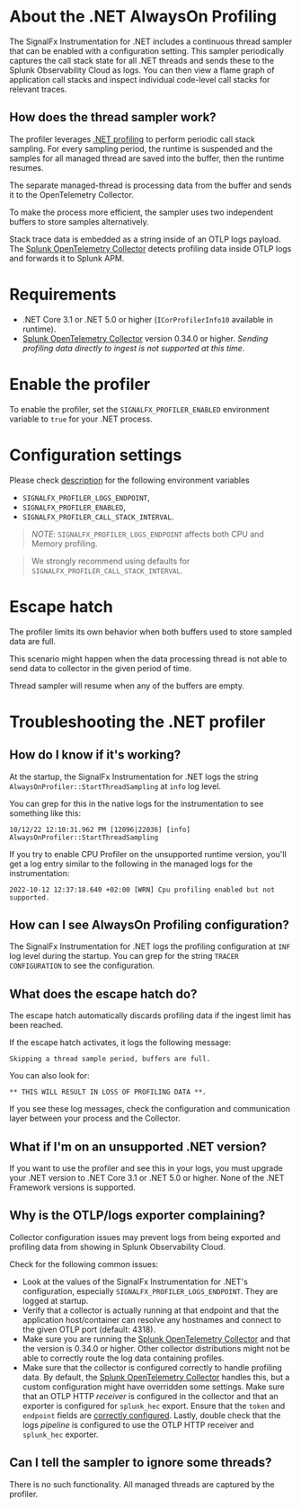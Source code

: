 
# About the .NET AlwaysOn Profiling

The SignalFx Instrumentation for .NET includes a continuous thread sampler
that can be enabled with a configuration setting. This sampler periodically captures
the call stack state for all .NET threads and sends these
to the Splunk Observability Cloud as logs. You can then view a flame graph of application
call stacks and inspect individual code-level call stacks for relevant traces.

## How does the thread sampler work?

The profiler leverages [.NET profiling](https://docs.microsoft.com/en-us/dotnet/framework/unmanaged-api/profiling/)
to perform periodic call stack sampling. For every sampling period,
the runtime is suspended
and the samples for all managed thread are saved into the buffer,
then the runtime resumes.

The separate managed-thread is processing data from the buffer
and sends it to the OpenTelemetry Collector.

To make the process more efficient, the sampler uses two independent buffers
to store samples alternatively.

Stack trace data is embedded as a string inside of an OTLP logs payload. The
[Splunk OpenTelemetry Collector](https://github.com/signalfx/splunk-otel-collector)
detects profiling data inside OTLP logs and forwards it to
Splunk APM.

# Requirements

* .NET Core 3.1 or .NET 5.0 or higher (`ICorProfilerInfo10` available in runtime).
* [Splunk OpenTelemetry Collector](https://github.com/signalfx/splunk-otel-collector)
version 0.34.0 or higher.
_Sending profiling data directly to ingest is not supported at this time_.

# Enable the profiler

To enable the profiler, set the `SIGNALFX_PROFILER_ENABLED` environment variable
to `true` for your .NET process.

# Configuration settings

Please check [description](advanced-config.md#alwayson-profiling-settings) for the following environment variables

* `SIGNALFX_PROFILER_LOGS_ENDPOINT`,
* `SIGNALFX_PROFILER_ENABLED`,
* `SIGNALFX_PROFILER_CALL_STACK_INTERVAL`.

> _NOTE_: `SIGNALFX_PROFILER_LOGS_ENDPOINT` affects both CPU and Memory profiling.

> We strongly recommend using defaults for `SIGNALFX_PROFILER_CALL_STACK_INTERVAL`.

# Escape hatch

The profiler limits its own behavior when both buffers
used to store sampled data are full.

This scenario might happen when the data processing thread is not able
to send data to collector in the given period of time.

Thread sampler will resume when any of the buffers are empty.

# Troubleshooting the .NET profiler

## How do I know if it's working?

At the startup, the SignalFx Instrumentation for .NET logs the string
`AlwaysOnProfiler::StartThreadSampling` at `info` log level.

You can grep for this in the native logs for the instrumentation
to see something like this:

```text
10/12/22 12:10:31.962 PM [12096|22036] [info] AlwaysOnProfiler::StartThreadSampling
```

If you try to enable CPU Profiler on the unsupported runtime version, you'll get
a log entry similar to the following in the managed logs for the instrumentation:

```text
2022-10-12 12:37:18.640 +02:00 [WRN] Cpu profiling enabled but not supported.
```

## How can I see AlwaysOn Profiling configuration?

The SignalFx Instrumentation for .NET logs the profiling configuration
at `INF` log level during the startup. You can grep for the string `TRACER CONFIGURATION`
to see the configuration.

## What does the escape hatch do?

The escape hatch automatically discards profiling data
if the ingest limit has been reached.

If the escape hatch activates, it logs the following message:

```text
Skipping a thread sample period, buffers are full.
```

You can also look for:

```text
** THIS WILL RESULT IN LOSS OF PROFILING DATA **.
```

If you see these log messages, check the configuration and communication layer
between your process and the Collector.

## What if I'm on an unsupported .NET version?

If you want to use the profiler and see this in your logs, you must upgrade
your .NET version to .NET Core 3.1 or .NET 5.0 or higher.
None of the .NET Framework versions is supported.

## Why is the OTLP/logs exporter complaining?

Collector configuration issues may prevent logs from being exported and profiling
data from showing in Splunk Observability Cloud.

Check for the following common issues:

* Look at the values of the SignalFx Instrumentation for .NET's configuration,
especially `SIGNALFX_PROFILER_LOGS_ENDPOINT`. They are logged at startup.
* Verify that a collector is actually running at that endpoint and that the
application host/container can resolve any hostnames
and connect to the given OTLP port (default: 4318).
* Make sure you are running the [Splunk OpenTelemetry Collector](https://github.com/signalfx/splunk-otel-collector)
and that the version is 0.34.0 or higher.
Other collector distributions might not be able to correctly route
the log data containing profiles.
* Make sure that the collector is configured correctly to handle profiling data.
By default, the [Splunk OpenTelemetry Collector](https://github.com/signalfx/splunk-otel-collector)
handles this, but a custom configuration might have overridden some settings.
Make sure that an OTLP HTTP _receiver_ is configured in the collector
and that an exporter is configured for `splunk_hec` export.
Ensure that the `token` and `endpoint` fields are [correctly configured](https://github.com/open-telemetry/opentelemetry-collector-contrib/tree/main/receiver/splunkhecreceiver#configuration).
Lastly, double check that the logs _pipeline_ is configured to use
the OTLP HTTP receiver and `splunk_hec` exporter.

## Can I tell the sampler to ignore some threads?

There is no such functionality. All managed threads are captured by the profiler.
